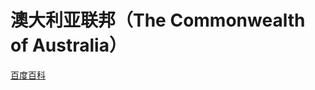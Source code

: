 # 澳大利亚联邦（The Commonwealth of Australia）

[百度百科](https://baike.baidu.com/item/%E6%BE%B3%E5%A4%A7%E5%88%A9%E4%BA%9A/146759)